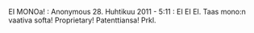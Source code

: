 <!--
Title: Pinta
Template: comments
-->

EI MONOa!
:   Anonymous 28. Huhtikuu 2011 - 5:11
:   EI EI EI. Taas mono:n vaativa softa! Proprietary! Patenttiansa! Prkl. 
